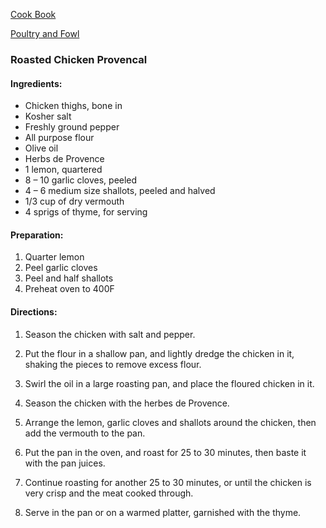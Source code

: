 [Cook Book](https://github.com/vmsmith/CookBook/blob/master/README.md)

[Poultry and Fowl](https://github.com/vmsmith/CookBook/blob/master/poultry_fowl.md)  

### Roasted Chicken Provencal  

#### Ingredients:

* Chicken thighs, bone in
* Kosher salt
* Freshly ground pepper
* All purpose flour
* Olive oil
* Herbs de Provence
* 1 lemon, quartered
* 8 – 10 garlic cloves, peeled
* 4 – 6 medium size shallots, peeled and halved
* 1/3 cup of dry vermouth
* 4 sprigs of thyme, for serving

#### Preparation:

1. Quarter lemon
2. Peel garlic cloves
3. Peel and half shallots
4. Preheat oven to 400F

#### Directions:

1. Season the chicken with salt and pepper. 

2. Put the flour in a shallow pan, and lightly dredge the chicken in it, shaking the pieces to remove excess flour. 

3. Swirl the oil in a large roasting pan, and place the floured chicken in it. 

4. Season the chicken with the herbes de Provence. 

5. Arrange the lemon, garlic cloves and shallots around the chicken, then add the vermouth to the pan. 

6. Put the pan in the oven, and roast for 25 to 30 minutes, then baste it with the pan juices.

7. Continue roasting for another 25 to 30 minutes, or until the chicken is very crisp and the meat cooked through. 

8. Serve in the pan or on a warmed platter, garnished with the thyme.


